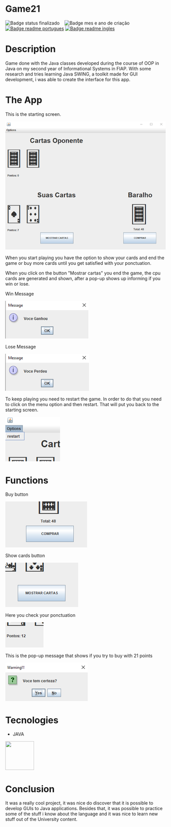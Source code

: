 # Game21
 
![Badge status finalizado](https://img.shields.io/badge/Status-Finished-success?style=for-the-badge)&nbsp;&nbsp;&nbsp;
![Badge mes e ano de criação](https://img.shields.io/badge/Release_Date-04/2023-informational?style=for-the-badge)
[![Badge readme portugues](https://img.shields.io/badge/Lang-PT--BR-informational?style=for-the-badge)](https://github.com/VituHonda/Jogo21)
[![Badge readme ingles](https://img.shields.io/badge/Lang-EN-informational?style=for-the-badge)](https://github.com/VituHonda/Jogo21/blob/main/README-en.md)

# Description
Game done with the Java classes developed during the course of OOP in Java on my second year of Informational Systems in FIAP. With some research and tries learning Java SWING, a toolkit made for GUI development, i was able to create the interface for this app.

# The App

This is the starting screen.

![Img Tela inicial jogo 21](https://github.com/VituHonda/Jogo21/blob/main/Jogo21Img/TelaInicial.png)

When you start playing you have the option to show your cards and end the game or buy more cards until you get satisfied with your ponctuation.

When you click on the button "Mostrar cartas" you end the game, the cpu cards are generated and shown, after a pop-up shows up informing if you win or lose.

Win Message

![Pop-up com mensagem de ganhou](https://github.com/VituHonda/Jogo21/blob/main/Jogo21Img/MensagemGanhou.png)

Lose Message

![Pop-up com mensagem de perdeu](https://github.com/VituHonda/Jogo21/blob/main/Jogo21Img/MensagemPerdeu.png)

To keep playing you need to restart the game. In order to do that you need to click on the menu option and then restart. That will put you back to the starting screen. 

![Imagem menu options com a opçao restart](https://github.com/VituHonda/Jogo21/blob/main/Jogo21Img/BotaoRestart.png)

# Functions

Buy button 

![Imagem botão comprar](https://github.com/VituHonda/Jogo21/blob/main/Jogo21Img/BotaoComprar.png)

Show cards button

![Imagem botão mostrar cartas](https://github.com/VituHonda/Jogo21/blob/main/Jogo21Img/BotaoMostrarCartas.png)

Here you check your ponctuation

![Img pontuação](https://github.com/VituHonda/Jogo21/blob/main/Jogo21Img/Pontuacao.png)

This is the pop-up message that shows if you try to buy with 21 points

![Pop-up de confimação](https://github.com/VituHonda/Jogo21/blob/main/Jogo21Img/ConfirmaCompra21.png)

# Tecnologies

 - JAVA

<img src="https://cdn.jsdelivr.net/gh/devicons/devicon/icons/java/java-original-wordmark.svg" width="90" height="90" />
          

# Conclusion

It was a really cool project, it was nice do discover that it is possible to develop GUIs to Java applications. Besides that, it was possible to practice some of the stuff i know about the language and it was nice to learn new stuff out of the University content.

